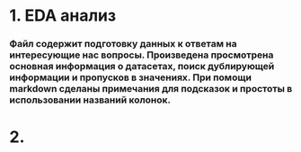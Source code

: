   # 1. EDA анализ
  ### Файл содержит подготовку данных к ответам на интересующие нас вопросы. Произведена просмотрена основная информация о датасетах, поиск дублирующей информации и пропусков в значениях. При помощи markdown сделаны примечания для подсказок и простоты в использовании названий колонок.
  # 2. 
                                                                                                      
